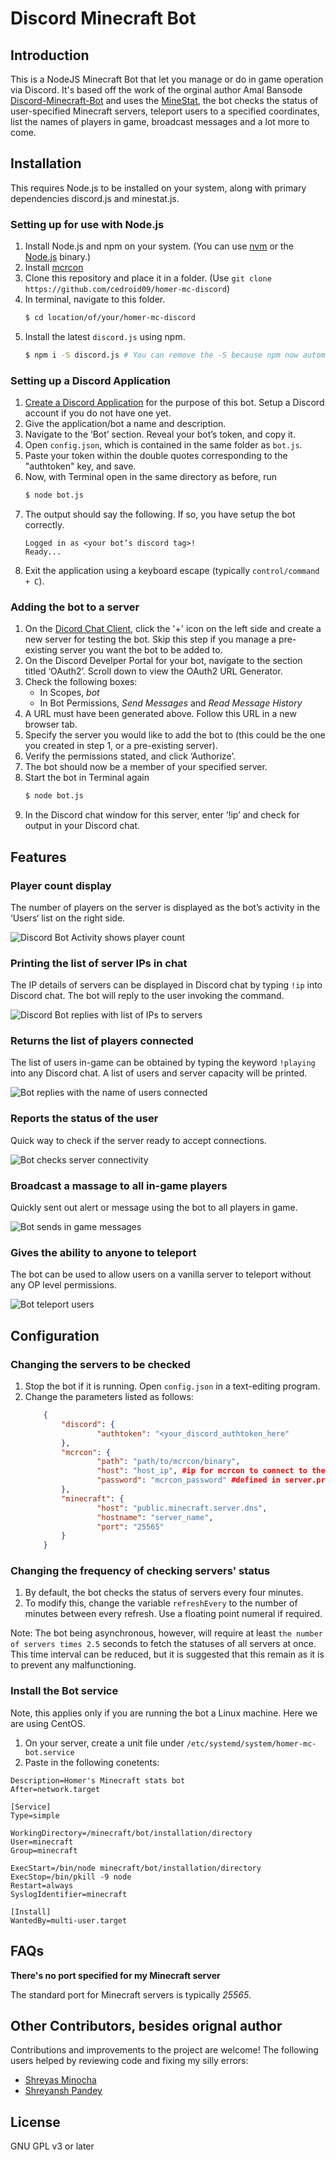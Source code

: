 # Discord Minecraft Bot


## Introduction
This is a NodeJS Minecraft Bot that let you manage or do in game operation via Discord. It's based off the work of the orginal author Amal Bansode [Discord-Minecraft-Bot](https://github.com/amalbansode/Discord-Minecraft-Bot) and uses the  [MineStat](https://github.com/ldilley/minestat), the bot checks the status of user-specified Minecraft servers, teleport users to a specified coordinates, list the names of players in game, broadcast messages and a lot more to come. 

## Installation
This requires Node.js to be installed on your system, along with primary dependencies discord.js and minestat.js.

### Setting up for use with Node.js
1. Install Node.js and npm on your system. (You can use [nvm](https://github.com/nvm-sh/nvm) or the [Node.js](https://nodejs.org/en/download/) binary.)
2. Install [mcrcon](https://github.com/Tiiffi/mcrcon)
3. Clone this repository and place it in a folder. (Use `git clone https://github.com/cedroid09/homer-mc-discord`)
4. In terminal, navigate to this folder.
	```bash
	$ cd location/of/your/homer-mc-discord
	```
5. Install the latest `discord.js` using npm.
	```bash
	$ npm i -S discord.js # You can remove the -S because npm now automatically saves it to package.json
	```

### Setting up a Discord Application
1. [Create a Discord Application](https://discordapp.com/developers/applications/) for the purpose of this bot. Setup a Discord account if you do not have one yet.
2. Give the application/bot a name and description.
3. Navigate to the ‘Bot’ section. Reveal your bot’s token, and copy it.
4. Open `config.json`, which is contained in the same folder as `bot.js`.
5. Paste your token within the double quotes corresponding to the "authtoken" key, and save.
6. Now, with Terminal open in the same directory as before, run
	```bash
	$ node bot.js
	```
7. The output should say the following. If so, you have setup the bot correctly.
	```
	Logged in as <your bot’s discord tag>!
	Ready...
	```
8. Exit the application using a keyboard escape (typically `control/command + C`).

### Adding the bot to a server
1. On the [Dicord Chat Client](https://discordapp.com/channels/), click the '+' icon on the left side and create a new server for testing the bot. Skip this step if you manage a pre-existing server you want the bot to be added to.
2. On the Discord Develper Portal for your bot, navigate to the section titled ‘OAuth2’. Scroll down to view the OAuth2 URL Generator.
3. Check the following boxes: 
	* In Scopes, _bot_
	* In Bot Permissions, _Send Messages_ and _Read Message History_
4. A URL must have been generated above. Follow this URL in a new browser tab.
5. Specify the server you would like to add the bot to (this could be the one you created in step 1, or a pre-existing server).
6. Verify the permissions stated, and click ‘Authorize’.
7. The bot should now be a member of your specified server.
8. Start the bot in Terminal again
	```bash
	$ node bot.js
	```
9. In the Discord chat window for this server, enter ‘!ip’ and check for output in your Discord chat.

## Features

### Player count display
The number of players on the server is displayed as the bot’s activity in the ‘Users‘ list on the right side.

![Discord Bot Activity shows player count](/images/discord_activity.png)

### Printing the list of server IPs in chat
The IP details of servers can be displayed in Discord chat by typing `!ip` into Discord chat. The bot will reply to the user invoking the command.

![Discord Bot replies with list of IPs to servers](/images/discord_reply.png)

### Returns the list of players connected
The list of users in-game can be obtained by typing the keyword `!playing` into any Discord chat. A list of users and server capacity will be printed.

![Bot replies with the name of users connected](/images/discord_print_users.png)

### Reports the status of the user
Quick way to check if the server ready to accept connections.

![Bot checks server connectivity](/images/discord_print_status.png)

### Broadcast a massage to all in-game players
Quickly sent out alert or message using the bot to all players in game. 

![Bot sends in game messages](/images/discord_send_message.png)

### Gives the ability to anyone to teleport
The bot can be used to allow users on a vanilla server to teleport without any OP level permissions.

![Bot teleport users](/images/discord_teleport_users.png)

## Configuration

### Changing the servers to be checked
1. Stop the bot if it is running. Open `config.json` in a text-editing program.
2. Change the parameters listed as follows:
	```json
		{
			"discord": {
					"authtoken": "<your_discord_authtoken_here"
			},
			"mcrcon": {
					"path": "path/to/mcrcon/binary",
					"host": "host_ip", #ip for mcrcon to connect to the server
					"password": "mcrcon_password" #defined in server.properties
			},
			"minecraft": {
					"host": "public.minecraft.server.dns",
					"hostname": "server_name",
					"port": "25565"
			}
		}
	```

### Changing the frequency of checking servers' status
1. By default, the bot checks the status of servers every four minutes.
2. To modify this, change the variable `refreshEvery` to the number of minutes between every refresh. Use a floating point numeral if required.

Note: The bot being asynchronous, however, will require at least `the number of servers times 2.5` seconds to fetch the statuses of all servers at once. This time interval can be reduced, but it is suggested that this remain as it is to prevent any malfunctioning.

### Install the Bot service
Note, this applies only if you are running the bot a Linux machine. Here we are using CentOS.
1. On your server, create a unit file under `/etc/systemd/system/homer-mc-bot.service`
2. Paste in the following conetents:

```
Description=Homer's Minecraft stats bot
After=network.target

[Service]
Type=simple

WorkingDirectory=/minecraft/bot/installation/directory
User=minecraft
Group=minecraft

ExecStart=/bin/node minecraft/bot/installation/directory
ExecStop=/bin/pkill -9 node
Restart=always
SyslogIdentifier=minecraft

[Install]
WantedBy=multi-user.target
```

## FAQs
**There's no port specified for my Minecraft server**

The standard port for Minecraft servers is typically _25565_.

## Other Contributors, besides orignal author

Contributions and improvements to the project are welcome! The following users helped by reviewing code and fixing my silly errors:

* [Shreyas Minocha](https://github.com/shreyasminocha)
* [Shreyansh Pandey](https://github.com/labsvisual)

## License
<!--
GPL v3 is not a very permissive license. You may be better off with 
MIT or ISC license. Check it out! :)
-->
GNU GPL v3 or later
